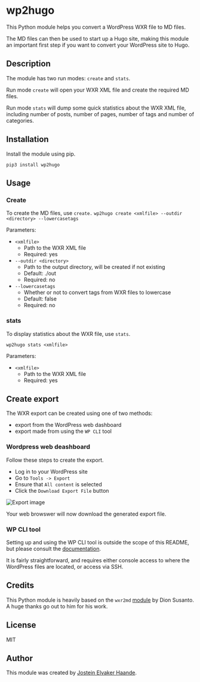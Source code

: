 # wp2hugo

This Python module helps you convert a WordPress WXR file to MD files.

The MD files can then be used to start up a Hugo site, making this module an important first step if you want to convert your WordPress site to Hugo.

## Description

The module has two run modes: `create` and `stats`.

Run mode `create` will open your WXR XML file and create the required MD files.

Run mode `stats` will dump some quick statistics about the WXR XML file, including number of posts, number of pages, number of tags and number of categories.

## Installation

Install the module using pip.

```shell
pip3 install wp2hugo
```

## Usage

### Create

To create the MD files, use `create.`
`wp2hugo create <xmlfile> --outdir <directory> --lowercasetags`

Parameters:

- `<xmlfile>`
  - Path to the WXR XML file
  - Required: yes
- `--outdir <directory>`
  - Path to the output directory, will be created if not existing
  - Default: ./out
  - Required: no
- `--lowercasetags`
  - Whether or not to convert tags from WXR files to lowercase
  - Default: false
  - Required: no

### stats

To display statistics about the WXR file, use `stats`.

`wp2hugo stats <xmlfile>`

Parameters:

- `<xmlfile>`
  - Path to the WXR XML file
  - Required: yes

## Create export

The WXR export can be created using one of two methods:

- export from the WordPress web dashboard
- export made from using the `WP CLI` tool

### Wordpress web deashboard

Follow these steps to create the export.

- Log in to your WordPress site
- Go to `Tools -> Export`
- Ensure that `All content` is selected
- Click the `Download Export File` button

![Export image](https://i.imgur.com/wutZhh4.png)

Your web browswer will now download the generated export file.

### WP CLI tool

Setting up and using the WP CLI tool is outside the scope of this README, but please consult the [documentation](https://developer.wordpress.org/cli/commands/export/).

It is fairly straightforward, and requires either console access to where the WordPress files are located, or access via SSH.

## Credits

This Python module is heavily based on the `wxr2md` [module](https://github.com/nikolasdion/wxr2md) by Dion Susanto. A huge thanks go out to him for his work.

## License

MIT

## Author

This module was created by [Jostein Elvaker Haande](https://tolecnal.net).
